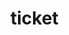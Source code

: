 <!--
 * @Author: jackning 270580156@qq.com
 * @Date: 2025-02-11 16:14:40
 * @LastEditors: jackning 270580156@qq.com
 * @LastEditTime: 2025-03-25 17:33:24
 * @Description: bytedesk.com https://github.com/Bytedesk/bytedesk
 *   Please be aware of the BSL license restrictions before installing Bytedesk IM – 
 *  selling, reselling, or hosting Bytedesk IM as a service is a breach of the terms and automatically terminates your rights under the license. 
 *  Business Source License 1.1: https://github.com/Bytedesk/bytedesk/blob/main/LICENSE 
 *  contact: 270580156@qq.com 
 * 
 * Copyright (c) 2025 by bytedesk.com, All Rights Reserved. 
-->
# ticket
